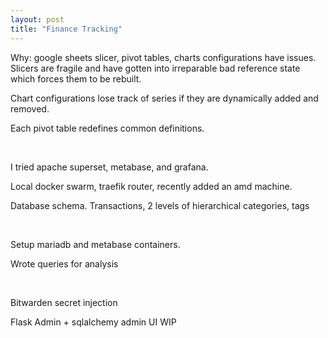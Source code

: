 ```yaml
---
layout: post
title: "Finance Tracking"
---
```

Why: google sheets slicer, pivot tables, charts configurations have issues. Slicers are fragile and have gotten into irreparable bad reference state which forces them to be rebuilt.

Chart configurations lose track of series if they are dynamically added and removed.

Each pivot table redefines common definitions.

‌

I tried apache superset, metabase, and grafana.

Local docker swarm, traefik router, recently added an amd machine.

Database schema. Transactions, 2 levels of hierarchical categories, tags

‌

Setup mariadb and metabase containers.

Wrote queries for analysis

‌

Bitwarden secret injection

Flask Admin + sqlalchemy admin UI WIP

